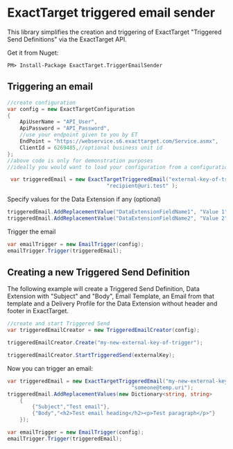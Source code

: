 ExactTarget triggered email sender
==================================

This library simplifies the creation and triggering of ExactTarget "Triggered Send Definitions" via the ExactTarget API. 

Get it from Nuget:
```
PM> Install-Package ExactTarget.TriggerEmailSender
```

Triggering an email	
-------------------

```C#
//create configuration
var config = new ExactTargetConfiguration
{
	ApiUserName = "API_User",
	ApiPassword = "API_Password",
	//use your endpoint given to you by ET
	EndPoint = "https://webservice.s6.exacttarget.com/Service.asmx",
	ClientId = 6269485,//optional business unit id
};
//above code is only for demonstration purposes
//ideally you would want to load your configuration from a configuration file		
```

```C#
 var triggeredEmail = new ExactTargetTriggeredEmail("external-key-of-trigger", 
                                "recipient@uri.test" );

```

Specify values for the Data Extension if any (optional)

```C#
triggeredEmail.AddReplacementValue("DataExtensionFieldName1", "Value 1");
triggeredEmail.AddReplacementValue("DataExtensionFieldName2", "Value 2");
```

Trigger the email

```C#
var emailTrigger = new EmailTrigger(config);
emailTrigger.Trigger(triggeredEmail);
```

Creating a new Triggered Send Definition
-----------------------------

The following example will create a Triggered Send Definition,
Data Extension with "Subject" and "Body",
Email Template, an Email from that template
and a Delivery Profile for the Data Extension without header and footer
in ExactTarget.

```C#
//create and start Triggered Send
var triggeredEmailCreator = new TriggeredEmailCreator(config);

triggeredEmailCreator.Create("my-new-external-key-of-trigger");

triggeredEmailCreator.StartTriggeredSend(externalKey);

```

Now you can trigger an email:
```C#
var triggeredEmail = new ExactTargetTriggeredEmail("my-new-external-key-of-trigger", 
										"someone@temp.uri");
triggeredEmail.AddReplacementValues(new Dictionary<string, string>
	{
		{"Subject","Test email"}, 
		{"Body","<h2>Test email heading</h2><p>Test paragraph</p>"}
	});

var emailTrigger = new EmailTrigger(config);
emailTrigger.Trigger(triggeredEmail);
```
